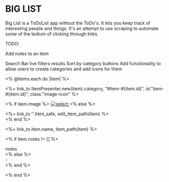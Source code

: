 # BIG LIST

Big List is a ToDoList app without the ToDo's. It lets you keep track of interesting people and things. It's an attempt to use scraping to automate some of the tedium of clicking through links.


TODO:

Add notes to an item

Search Bar live filters results
Sort by category buttons
Add functionality to allow users to create categories and add icons for them

<% @items.each do |item| %>

  <%= link_to ItemPresenter.new(item).category, "#item-#{item.id}", id:"item-#{item.id}", class:"image-icon" %>

  <% if item.image %>
    <a href="/items/<%= item.id %>/edit" class="item-image">
      <img src="<%= item.image %>" alt="select"></img>
    </a>
  <% else %>
    <div><%= link_to '<i class="far fa-image"></i>'.html_safe, edit_item_path(item) %></div>
  <% end %>

  <div class="item-name" id="item-<%= item.id %>"><%= link_to item.name, item_path(item) %></div>

  <% if item.notes != [] %>
    <div class="item-notes">notes</div>
  <% else %>
    <div class="item-notes">-</div>
  <% end %>

<% end %>
